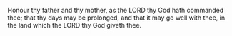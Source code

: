 Honour thy father and thy mother, as the LORD thy God hath commanded thee; that thy days may be prolonged, and that it may go well with thee, in the land which the LORD thy God giveth thee.
